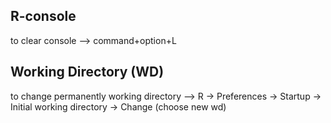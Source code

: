 ## R-console
to clear console --> command+option+L

## Working Directory (WD)
to change permanently working directory --> R ->  Preferences ->  Startup ->  Initial working directory ->  Change (choose new wd)
